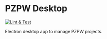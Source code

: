 # PZPW Desktop

[![Lint & Test](https://github.com/Konijima/pzpw-desktop/actions/workflows/LintTest.yml/badge.svg)](https://github.com/Konijima/pzpw-desktop/actions/workflows/LintTest.yml)

Electron desktop app to manage PZPW projects.
